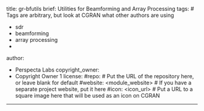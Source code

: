 title: gr-bfutils
brief: Utilities for Beamforming and Array Processing
tags: # Tags are arbitrary, but look at CGRAN what other authors are using
  - sdr
  - beamforming
  - array processing
  - 
author:
  - Perspecta Labs
copyright_owner:
  - Copyright Owner 1
license:
#repo: # Put the URL of the repository here, or leave blank for default
#website: <module_website> # If you have a separate project website, put it here
#icon: <icon_url> # Put a URL to a square image here that will be used as an icon on CGRAN
---
